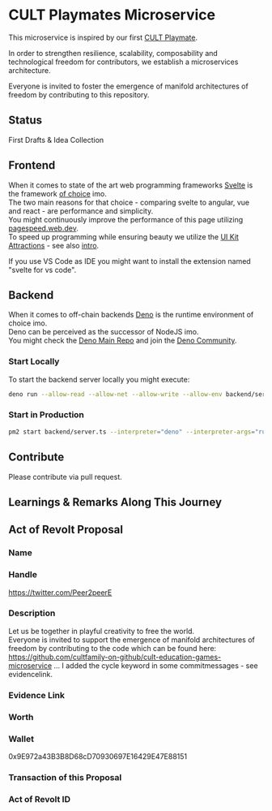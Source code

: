 # CULT Playmates Microservice

This microservice is inspired by our first [CULT Playmate](https://twitter.com/Peer2peerE/status/1555561893665902594?s=20&t=dz4HiwAUiOARUeQ52Q9z0Q).  

In order to strengthen resilience, scalability, composability and technological freedom for contributors, we establish a microservices architecture. 

Everyone is invited to foster the emergence of manifold architectures of freedom by contributing to this repository.


## Status
First Drafts & Idea Collection

## Frontend
When it comes to state of the art web programming frameworks [Svelte](https://svelte.dev) is the framework [of choice](https://www.youtube.com/watch?v=rv3Yq-B8qp4) imo.    
The two main reasons for that choice - comparing svelte to angular, vue and react - are performance and simplicity.   
You might continuously improve the performance of this page utilizing [pagespeed.web.dev](https://pagespeed.web.dev/).   
To speed up programming while ensuring beauty we utilize the [UI Kit Attractions](https://illright.github.io/attractions/?ref=madewithsvelte.com) - see also [intro](https://www.youtube.com/watch?v=RkD88ARvucM&t=492s).

If you use VS Code as IDE you might want to install the extension named "svelte for vs code".  

## Backend
When it comes to off-chain backends [Deno](https://deno.land) is the runtime environment of choice imo.    
Deno can be perceived as the successor of NodeJS imo.  
You might check the [Deno Main Repo](https://github.com/denoland/deno) and join the [Deno Community](https://discord.com/invite/deno).

### Start Locally
To start the backend server locally you might execute:  

```sh
deno run --allow-read --allow-net --allow-write --allow-env backend/server.ts 8042
```

### Start in Production
```sh
pm2 start backend/server.ts --interpreter="deno" --interpreter-args="run --allow-read --allow-write --allow-env --allow-net" -- 443
```


## Contribute
Please contribute via pull request. 

## Learnings & Remarks Along This Journey


## Act of Revolt Proposal


### Name


### Handle
https://twitter.com/Peer2peerE

### Description
Let us be together in playful creativity to free the world.  
Everyone is invited to support the emergence of manifold architectures of freedom by contributing to the code which can be found here: https://github.com/cultfamily-on-github/cult-education-games-microservice ...
I added the cycle keyword in some commitmessages - see evidencelink.

### Evidence Link


### Worth

### Wallet
0x9E972a43B3B8D68cD70930697E16429E47E88151

### Transaction of this Proposal


### Act of Revolt ID

